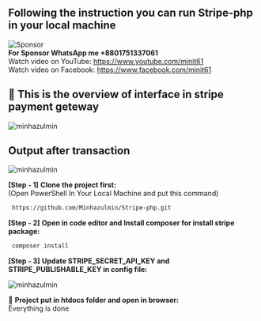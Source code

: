 ## Following the instruction you can run Stripe-php in your local machine

![Sponsor](https://i.postimg.cc/QdPWVf9Y/Screenshot-1.png) </br> 
**For Sponsor WhatsApp me +8801751337061**</br>
Watch video on YouTube: https://www.youtube.com/minit61 </br>
Watch video on Facebook: https://www.facebook.com/minit61</br>

## 🙂 This is the overview of interface in stripe payment geteway
![minhazulmin](https://i.postimg.cc/nL2G8qmv/stripe-php.png)

##  Output after transaction 
![minhazulmin](https://i.postimg.cc/76TfYv6M/congratulations.png)

**[Step - 1]** **Clone the project first:**<br/>
(Open PowerShell In Your Local Machine and put this command)
 ```bash
  https://github.com/Minhazulmin/Stripe-php.git
```
**[Step - 2]** **Open in code editor and Install composer for install stripe package:** 
```bash
 composer install
```
**[Step - 3]** **Update STRIPE_SECRET_API_KEY and STRIPE_PUBLISHABLE_KEY in config file:**
 
![minhazulmin](https://i.postimg.cc/Nf07BFt1/stripe-key.png)

🙂 **Project put in htdocs folder and open in browser:** <br/>
Everything is done

